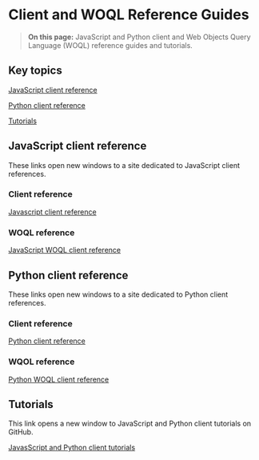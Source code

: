 # Client and WOQL Reference Guides

> **On this page:** JavaScript and Python client and Web Objects Query Language (WOQL) reference guides and tutorials. 

## Key topics

[JavaScript client reference](#javascript-reference)

[Python client reference](#javascript-reference)

[Tutorials](#Tutorials)

## JavaScript client reference

These links open new windows to a site dedicated to JavaScript client references. 

### Client reference

[Javascript client reference](https://terminusdb.github.io/terminusdb-client-js/)

### WOQL reference

[JavaScript WOQL client reference](https://terminusdb.github.io/terminusdb-client-js/#/api/woql.js?id=woql)

## Python client reference

These links open new windows to a site dedicated to Python client references.

### Client reference

[Python client reference](https://terminusdb.github.io/terminusdb-client-python/)

### WQOL reference  

[Python WOQL client reference](https://terminusdb.github.io/terminusdb-client-python/woqlClient.html)

## Tutorials

This link opens a new window to JavaScript and Python client tutorials on GitHub.

[JavasScript and Python client tutorials](https://github.com/terminusdb/terminusdb-tutorials)